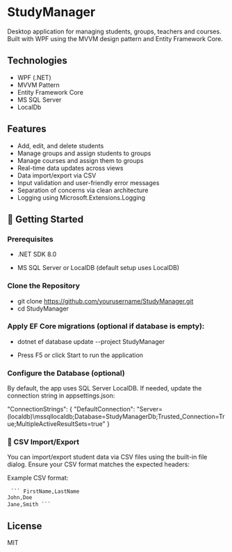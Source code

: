 # StudyManager

Desktop application for managing students, groups, teachers and courses. Built with WPF using the MVVM design pattern and Entity Framework Core.

## Technologies

- WPF (.NET)
- MVVM Pattern
- Entity Framework Core
- MS SQL Server
- LocalDb

## Features

- Add, edit, and delete students
- Manage groups and assign students to groups
- Manage courses and assign them to groups
- Real-time data updates across views
- Data import/export via CSV
- Input validation and user-friendly error messages
- Separation of concerns via clean architecture
- Logging using Microsoft.Extensions.Logging

## 🔧 Getting Started

### Prerequisites

- .NET SDK 8.0

- MS SQL Server or LocalDB (default setup uses LocalDB)

### Clone the Repository

- git clone https://github.com/yourusername/StudyManager.git
- cd StudyManager

### Apply EF Core migrations (optional if database is empty):

- dotnet ef database update --project StudyManager

- Press F5 or click Start to run the application

### Configure the Database (optional)

By default, the app uses SQL Server LocalDB. If needed, update the connection string in appsettings.json:

"ConnectionStrings": {
  "DefaultConnection": "Server=(localdb)\\mssqllocaldb;Database=StudyManagerDb;Trusted_Connection=True;MultipleActiveResultSets=true"
}

### 📂 CSV Import/Export

You can import/export student data via CSV files using the built-in file dialog. Ensure your CSV format matches the expected headers:

Example CSV format:
<pre> <code>``` FirstName,LastName 
John,Doe 
Jane,Smith ```</code> </pre>

## License

MIT
